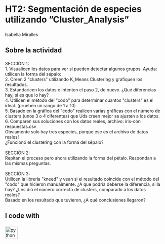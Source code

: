 <h1 align="left">HT2: Segmentación de especies utilizando ”Cluster_Analysis”</h1>

###

<p align="left">Isabella Miralles</p>

###

<h2 align="left">Sobre la actividad</h2>

###

<p align="left">SECCIÓN 1:<br>1. Visualicen los datos para ver si pueden detectar algunos grupos. Ayuda: utilicen la forma del sépalo:<br>2. Creen 2 "clusters" utilizando K_Means Clustering y grafiquen los resultados.<br>3. Estandaricen los datos e intenten el paso 2, de nuevo. ¿Qué diferencias hay, si es que lo hay?<br>4. Utilicen el método del "codo" para determinar cuantos "clusters" es el ideal. (prueben un rango de 1 a 10)<br>5. Basado en la gráfica del "codo" realicen varias gráficas con el número de clusters (unos 3 o 4 diferentes) que Uds creen mejor se ajusten a los datos.<br>6. Comparen sus soluciones con los datos reales, archivo: iris-con respuestas.csv<br>Obviamente solo hay tres especies, porque ese es el archivo de datos reales!<br>¿Funcionó el clustering con la forma del sépalo?<br><br>SECCIÓN 2:<br>Repitan el proceso pero ahora utilizando la forma del pétalo. Respondan a las mismas preguntas.<br><br>SECCIÓN 3:<br>Utilicen la librería "kneed" y vean si el resultado coincide con el método del "codo" que hicieron manualmente. ¿A que podría deberse la diferencia, si la hay? ¿Les dió el número correcto de clusters, comparado a los datos reales?<br>Basado en los resultado que tuvieron, ¿A qué conclusiones llegaron?</p>

###

<h2 align="left">I code with</h2>

###

<div align="left">
  <img src="https://cdn.jsdelivr.net/gh/devicons/devicon/icons/python/python-original.svg" height="40" alt="python logo"  />
</div>

###
